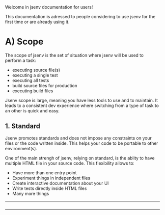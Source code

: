 Welcome in jsenv documentation for users!

This documentation is adressed to people considering to use jsenv for the first time or are already using it.

# A) Scope

The scope of jsenv is the set of situation where jsenv will be used to perform a task:

- executing source file(s)
- executing a single test
- executing all tests
- build source files for production
- executing build files

Jsenv scope is large, meaning you have less tools to use and to maintain. It leads to a consistent dev experience where switching from a type of task to an other is quick and easy.

## 1. Standard

Jsenv promotes standards and does not impose any constraints on your files or the code written inside. This helps your code to be portable to other environment(s).

One of the main strengh of jsenv, relying on standard, is the ablity to have multiple HTML file in your source code. This flexibility allows to:

- Have more than one entry point
- Experiment things in independent files
- Create interactive documentation about your UI
- Write tests directly inside HTML files
- Many more things

<table>
 <tr>
  <td width="2000px" align="right" nowrap>
   <a href="b_directory_structure.md">> B) Directory structure</a>
  </td>
 </tr>
<table>
